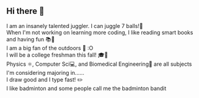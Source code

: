 ## Hi there 👋
I am an insanely talented juggler. I can juggle 7 balls!🤹 <br>
When I'm not working on learning more coding, I like reading smart books and having fun 📚📖 <br> 
I am a big fan of the outdoors 🌳 :O  <br>
I will be a college freshman this fall! 🎓🏫<br>
Physics ⚛️, Computer Sci💻, and Biomedical Engineering🧬 are all subjects I'm considering majoring in......<br>
I draw good and I type fast! ✏️ <br>
I like badminton and some people call me the badminton bandit
